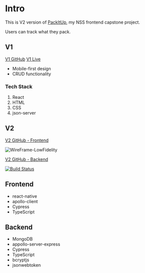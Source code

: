# Intro

This is V2 version of [PackItUp](https://cr-demo--packitup.netlify.app/), my NSS frontend capstone project.

Users can track what they pack.

## V1

[V1 GitHub](https://github.com/CheoR/pack-it-up)
[V1 Live](https://cr-demo--packitup.netlify.app/)

- Mobile-first design
- CRUD functionality

### Tech Stack

1. React
2. HTML
3. CSS
4. json-server

## V2

[V2 GitHub - Frontend]()

![WireFrame-LowFidelity](https://user-images.githubusercontent.com/5026476/204304673-17fc44b0-ad62-41ba-bbaf-3783b3c4f8f9.png)

[V2 GitHub - Backend]()

[![Build Status](https://app.travis-ci.com/CheoR/pack-it-up-v2-server.svg?branch=main)](https://app.travis-ci.com/CheoR/pack-it-up-v2-server)

## Frontend

- react-native
- apollo-client
- Cypress
- TypeScript

## Backend

- MongoDB
- appollo-server-express
- Cypress
- TypeScript
- bcryptjs
- jsonwebtoken
